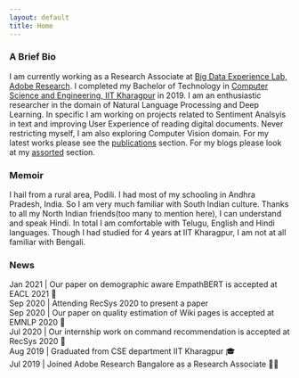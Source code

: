 ```yaml
---
layout: default
title: Home
---
```

### A Brief Bio
I am currently working as a Research Associate at [Big Data Experience Lab, Adobe Research](https://research.adobe.com/). I completed my Bachelor of Technology in [Computer Science and Engineering, IIT Kharagpur](http://cse.iitkgp.ac.in/) in 2019. I am an enthusiastic researcher in the domain of Natural Language Processing and Deep Learning. In specific I am working on projects related to Sentiment Analsyis in text and improving User Experience of reading digital documents. Never restricting myself, I am also exploring Computer Vision domain. For my latest works please see the [publications](/projects/) section. For my blogs please look at my [assorted](/assorted/) section.

### Memoir
I hail from a rural area, Podili. I had most of my schooling in Andhra Pradesh, India. So I am very much familiar with South Indian culture. Thanks to all my North Indian friends(too many to mention here), I can understand and speak Hindi. In total I am comfortable with Telugu, English and Hindi languages. Though I had studied for 4 years at IIT Kharagpur, I am not at all familiar with Bengali.

### News
Jan 2021 | Our paper on demographic aware EmpathBERT is accepted at EACL 2021 📄  
Sep 2020 | Attending RecSys 2020 to present a paper  
Sep 2020 | Our paper on quality estimation of Wiki pages is accepted at EMNLP 2020 📄  
Jul 2020 | Our internship work on command recommendation is accepted at RecSys 2020 📄  
Aug 2019 | Graduated from CSE department IIT Kharagpur 🎓  
Jul 2019 | Joined Adobe Research Bangalore as a Research Associate 👨‍💼  
